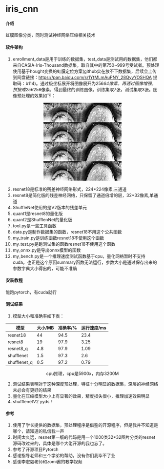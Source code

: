 # iris_cnn

#### 介绍
虹膜图像分类，同时测试神经网络压缩相关技术

#### 软件架构
1.  enrollment_data是用于训练的数据集，test_data是测试用的数据集，他们都来自CASIA-Iris-Thousand数据集，取自其中的第750~999号受试者。预处理使用基于hought变换的虹膜定位方案(github实在放不下数据集，后续会上传到网盘链接：https://pan.baidu.com/s/1YtMLmAuPNY_28QyyYOSHQA 
提取码：b114)。通过极坐标展开将图像展开为256*64像素。再通过图像增强，拼接成256*256像素，得到最终的训练图像。训练集取7张，测试集取3张。图像预处理的效果如下：

<div align=center>
  
![预处理](S5750L00.png "Magic Gardens")
  
</div>

2.  resnet18是标准的残差神经网络形式，224*224像素,三通道
3.  resnet8是简化版的残差神经网络，只保留了通道倍增的层，32*32像素,单通道
4.  ShuffleNet使用的是V2版本的残差单元
5.  quant1是resnet8的量化版
6.  quant2是ShufflenNet的量化版
7.  tool.py是一些工具函数
8.  data.py是制作数据集的函数，resnet18不用这个公共函数
9.  my_train.py是训练函数resnet18不使用这个函数
10.  my_test.py是跑测试集的函数resnet18不使用这个函数
11.  my_onnx.py是导出onnx模型的函数
12.  my_bench.py是一个推理速度测试函数基于cpu，量化网络暂时不支持cuda，也正是这个原因summary函数无法运行，参数大小是通过保存出来的参数字典大小得出的，可能不准确


#### 安装教程

能跑pytorch，有cuda就行

#### 测试结果
1.  模型大小和准确率如下表：
<div align=center>
  
| 模型 | 大小/MB | 准确率/% | 运行速度/ms |
| --- | --- | --- | --- |
| resnet18 | 44 | 94.5 | 23.4 |
| resnet8 | 19 | 97.9 | 3.25 |
| resnet8_q | 4.8 | 97.9 | 1.09 |
| shufflenet | 1.5 | 97.3 | 2.6 |
| shufflenet_q | 0.5 | 97.2 | 0.79 |

  cpu推理，cpu是5900x，内存3200M
  
</div>

2.  测试结果表明对于这种深度预处理，特征十分明显的数据集，深层的神经网络未必会有更好的结果
3.  量化在压缩模型大小上有显著的效果，精度损失很小，推理加速效果明显
4.  shufflenetV2 yyds !

#### 参考

1.  使用了学长提供的数据集，预处理程序是借鉴的开源程序，但是我并不知道是哪个，请知道的私信我一声
2.  时间太久远，resnet第一版的代码是用一个1000类32*32图片分类的resnet源码改过来的，具体是哪个大佬开源的我也忘了。
3.  参考了开源项目Pytorch
4.  感谢指导老师和三个学弟的帮助，没有你们我毕不了业
5.  感谢李宏毅老师和zomi酱的教学视频


